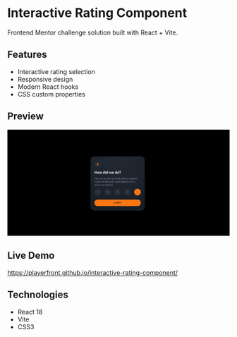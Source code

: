 # Interactive Rating Component

Frontend Mentor challenge solution built with React + Vite.

## Features
- Interactive rating selection
- Responsive design
- Modern React hooks
- CSS custom properties

## Preview

![Project Preview](/public/images/preview.png)

## Live Demo

https://playerfront.github.io/interactive-rating-component/

## Technologies
- React 18
- Vite
- CSS3
